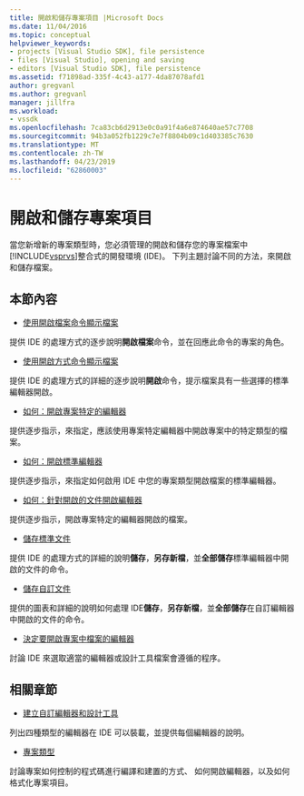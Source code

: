 ```yaml
---
title: 開啟和儲存專案項目 |Microsoft Docs
ms.date: 11/04/2016
ms.topic: conceptual
helpviewer_keywords:
- projects [Visual Studio SDK], file persistence
- files [Visual Studio], opening and saving
- editors [Visual Studio SDK], file persistence
ms.assetid: f71898ad-335f-4c43-a177-4da87078afd1
author: gregvanl
ms.author: gregvanl
manager: jillfra
ms.workload:
- vssdk
ms.openlocfilehash: 7ca83cb6d2913e0c0a91f4a6e874640ae57c7708
ms.sourcegitcommit: 94b3a052fb1229c7e7f8804b09c1d403385c7630
ms.translationtype: MT
ms.contentlocale: zh-TW
ms.lasthandoff: 04/23/2019
ms.locfileid: "62860003"
---
```

# <a name="opening-and-saving-project-items"></a>開啟和儲存專案項目
當您新增新的專案類型時，您必須管理的開啟和儲存您的專案檔案中[!INCLUDE[vsprvs](../../code-quality/includes/vsprvs_md.md)]整合式的開發環境 (IDE)。 下列主題討論不同的方法，來開啟和儲存檔案。

## <a name="in-this-section"></a>本節內容
- [使用開啟檔案命令顯示檔案](../../extensibility/internals/displaying-files-by-using-the-open-file-command.md)

 提供 IDE 的處理方式的逐步說明**開啟檔案**命令，並在回應此命令的專案的角色。

- [使用開啟方式命令顯示檔案](../../extensibility/internals/displaying-files-by-using-the-open-with-command.md)

 提供 IDE 的處理方式的詳細的逐步說明**開啟**命令，提示檔案具有一些選擇的標準編輯器開啟。

- [如何：開啟專案特定的編輯器](../../extensibility/how-to-open-project-specific-editors.md)

 提供逐步指示，來指定，應該使用專案特定編輯器中開啟專案中的特定類型的檔案。

- [如何：開啟標準編輯器](../../extensibility/how-to-open-standard-editors.md)

 提供逐步指示，來指定如何啟用 IDE 中您的專案類型開啟檔案的標準編輯器。

- [如何：針對開啟的文件開啟編輯器](../../extensibility/how-to-open-editors-for-open-documents.md)

 提供逐步指示，開啟專案特定的編輯器開啟的檔案。

- [儲存標準文件](../../extensibility/internals/saving-a-standard-document.md)

 提供 IDE 的處理方式的詳細的說明**儲存**，**另存新檔**，並**全部儲存**標準編輯器中開啟的文件的命令。

- [儲存自訂文件](../../extensibility/internals/saving-a-custom-document.md)

 提供的圖表和詳細的說明如何處理 IDE**儲存**，**另存新檔**，並**全部儲存**在自訂編輯器中開啟的文件的命令。

- [決定要開啟專案中檔案的編輯器](../../extensibility/internals/determining-which-editor-opens-a-file-in-a-project.md)

 討論 IDE 來選取適當的編輯器或設計工具檔案會遵循的程序。

## <a name="related-sections"></a>相關章節
- [建立自訂編輯器和設計工具](../../extensibility/creating-custom-editors-and-designers.md)

 列出四種類型的編輯器在 IDE 可以裝載，並提供每個編輯器的說明。

- [專案類型](../../extensibility/internals/project-types.md)

 討論專案如何控制的程式碼進行編譯和建置的方式、 如何開啟編輯器，以及如何格式化專案項目。